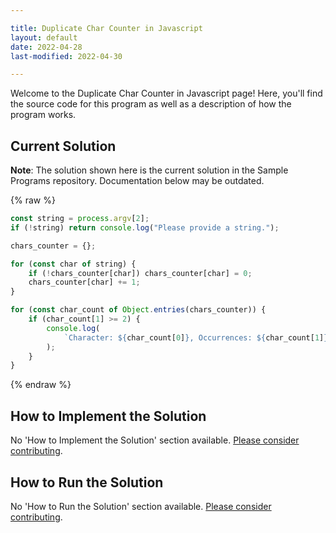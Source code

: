 ```yaml
---

title: Duplicate Char Counter in Javascript
layout: default
date: 2022-04-28
last-modified: 2022-04-30

---
```


Welcome to the Duplicate Char Counter in Javascript page! Here, you'll find the source code for this program as well as a description of how the program works.

## Current Solution

**Note**: The solution shown here is the current solution in the Sample Programs repository. Documentation below may be outdated.

{% raw %}

```Javascript
const string = process.argv[2];
if (!string) return console.log("Please provide a string.");

chars_counter = {};

for (const char of string) {
    if (!chars_counter[char]) chars_counter[char] = 0;
    chars_counter[char] += 1;
}

for (const char_count of Object.entries(chars_counter)) {
    if (char_count[1] >= 2) {
        console.log(
            `Character: ${char_count[0]}, Occurrences: ${char_count[1]}`
        );
    }
}
```

{% endraw %}

## How to Implement the Solution

No 'How to Implement the Solution' section available. [Please consider contributing](https://github.com/TheRenegadeCoder/sample-programs-website).

## How to Run the Solution

No 'How to Run the Solution' section available. [Please consider contributing](https://github.com/TheRenegadeCoder/sample-programs-website).